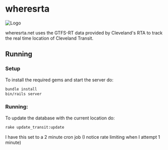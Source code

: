 # wheresrta  

![Logo](app/assets/images/logo.png.png?raw=true)

wheresrta.net uses the GTFS-RT data provided by Cleveland's RTA to track the real time location of Cleveland Transit.  

## Running  

### Setup  

To install the required gems and start the server do:  
```bash
bundle install
bin/rails server
```  

### Running:  
To update the database with the current location do:  
```bash
rake update_transit:update
```
I have this set to a 2 minute cron job (I notice rate limiting when I attempt 1 minute)  